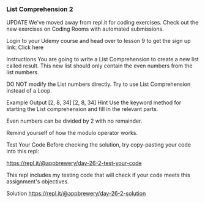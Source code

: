 ### List Comprehension 2
UPDATE
We've moved away from repl.it for coding exercises. Check out the new exercises on Coding Rooms with automated submissions.

Login to your Udemy course and head over to lesson 9 to get the sign up link: Click here

Instructions
You are going to write a List Comprehension to create a new list called result. This new list should only contain the even numbers from the list numbers.

DO NOT modify the List numbers directly. Try to use List Comprehension instead of a Loop.

Example Output
[2, 8, 34]
[2, 8, 34]
Hint
Use the keyword method for starting the List comprehension and fill in the relevant parts.

Even numbers can be divided by 2 with no remainder.

Remind yourself of how the modulo operator works.

Test Your Code
Before checking the solution, try copy-pasting your code into this repl:

https://repl.it/@appbrewery/day-26-2-test-your-code

This repl includes my testing code that will check if your code meets this assignment's objectives.

Solution
https://repl.it/@appbrewery/day-26-2-solution